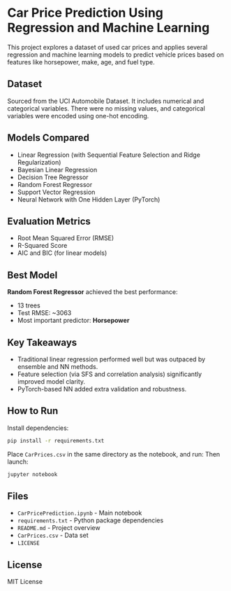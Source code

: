 # Car Price Prediction Using Regression and Machine Learning

This project explores a dataset of used car prices and applies several regression and machine learning models to predict vehicle prices based on features like horsepower, make, age, and fuel type.

## Dataset
Sourced from the UCI Automobile Dataset. It includes numerical and categorical variables. There were no missing values, and categorical variables were encoded using one-hot encoding.

## Models Compared
- Linear Regression (with Sequential Feature Selection and Ridge Regularization)
- Bayesian Linear Regression
- Decision Tree Regressor
- Random Forest Regressor
- Support Vector Regression
- Neural Network with One Hidden Layer (PyTorch)

## Evaluation Metrics
- Root Mean Squared Error (RMSE)
- R-Squared Score
- AIC and BIC (for linear models)

## Best Model
**Random Forest Regressor** achieved the best performance:
- 13 trees
- Test RMSE: ~3063
- Most important predictor: **Horsepower**

## Key Takeaways
- Traditional linear regression performed well but was outpaced by ensemble and NN methods.
- Feature selection (via SFS and correlation analysis) significantly improved model clarity.
- PyTorch-based NN added extra validation and robustness.

## How to Run
Install dependencies:
```bash
pip install -r requirements.txt
```
Place `CarPrices.csv` in the same directory as the notebook, and run:
Then launch:
```bash
jupyter notebook
```

## Files
- `CarPricePrediction.ipynb` - Main notebook
- `requirements.txt` - Python package dependencies
- `README.md` - Project overview
- `CarPrices.csv` - Data set
- `LICENSE`

## License
MIT License
